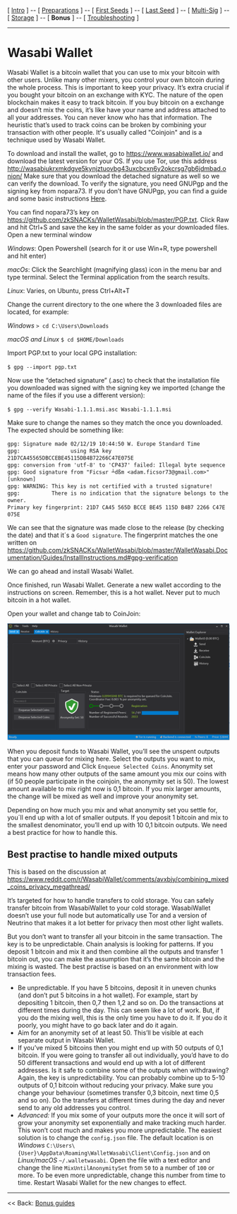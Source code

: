 [ [Intro](README.md) ] -- [ [Preparations]( hodl-guide_10_preparations.md) ] -- [ [First Seeds](hodl-guide_20_first-seeds.md) ] -- [ [Last Seed](hodl-guide_30_last-seed.md) ] -- [ [Multi-Sig](hodl-guide_40_multi-sig.md) ] -- [ [Storage](hodl-guide_50_storage.md
) ] -- [ **Bonus** ] -- [ [Troubleshooting](hodl-guide_70_troubleshooting.md) ]

---

# Wasabi Wallet

Wasabi Wallet is a bitcoin wallet that you can use to mix your bitcoin with other users. Unlike many other mixers, you control your own bitcoin during the whole process. This is important to keep your privacy. It’s extra crucial if you bought your bitcoin on an exchange with KYC. The nature of the open blockchain makes it easy to track bitcoin. If you buy bitcoin on a exchange and doesn’t mix the coins, it’s like have your name and address attached to all your addresses. You can never know who has that information. The heuristic that’s used to track coins can be broken by combining your transaction with other people.
It's usually called "Coinjoin" and is a technique used by Wasabi Wallet.

To download and install the wallet, go to https://www.wasabiwallet.io/ and download the latest version for your OS. If you use Tor, use this address http://wasabiukrxmkdgve5kynjztuovbg43uxcbcxn6y2okcrsg7gb6jdmbad.onion/
Make sure that you download the detached signature as well so we can verify the download.
To verify the signature, you need GNUPgp and the signing key from nopara73.
If you don’t have GNUPgp, you can find a guide and some basic instructions [Here]( https://github.com/HelgeHunding/guides/blob/master/hodl-guide/hodl-guide_10_preparations.md#first-steps). 

You can find nopara73’s key on https://github.com/zkSNACKs/WalletWasabi/blob/master/PGP.txt. Click Raw and hit Ctrl+S and save the key in the same folder as your downloaded files. 
Open a new terminal window

*Windows*: Open Powershell (search for it or use Win+R, type powershell and hit enter)

*macOs*: Click the Searchlight (magnifying glass) icon in the menu bar and type terminal. Select the Terminal application from the search results.

*Linux*: Varies, on Ubuntu, press Ctrl+Alt+T

Change the current directory to the one where the 3 downloaded files are located, for example:

*Windows*  `> cd C:\Users\Downloads`

*macOS and Linux* `$ cd $HOME/Downloads`

Import PGP.txt to your local GPG installation:

`$ gpg --import pgp.txt`

Now use the “detached signature” (.asc) to check that the installation file you downloaded was signed with the signing key we imported (change the name of the files if you use a different version):

`$ gpg --verify Wasabi-1.1.1.msi.asc Wasabi-1.1.1.msi`

Make sure to change the names so they match the once you downloaded.
The expected should be something like:
```
gpg: Signature made 02/12/19 10:44:50 W. Europe Standard Time
gpg:                using RSA key 21D7CA45565DBCCEBE45115DB4B72266C47E075E
gpg: conversion from 'utf-8' to 'CP437' failed: Illegal byte sequence
gpg: Good signature from "Fics≤r ┴dßm <adam.ficsor73@gmail.com>" [unknown]
gpg: WARNING: This key is not certified with a trusted signature!
gpg:          There is no indication that the signature belongs to the owner.
Primary key fingerprint: 21D7 CA45 565D BCCE BE45 115D B4B7 2266 C47E 075E
```
We can see that the signature was made close to the release (by checking the date) and that it´s a `Good signature`. The fingerprint matches the one written on https://github.com/zkSNACKs/WalletWasabi/blob/master/WalletWasabi.Documentation/Guides/InstallInstructions.md#gpg-verification

We can go ahead and install Wasabi Wallet.

Once finished, run Wasabi Wallet. Generate a new wallet according to the instructions on screen. Remember, this is a hot wallet. Never put to much bitcoin in a hot wallet.

Open your wallet and change tab to CoinJoin:

![Wasabi 1](images/62_wasabi_1.png)

When you deposit funds to Wasabi Wallet, you’ll see the unspent outputs that you can queue for mixing here. 
Select the outputs you want to mix, enter your password and Click `Enqueue Selected Coins`.
Anonymity set means how many other outputs of the same amount you mix our coins with (if 50 people participate in the coinjoin, the anonymity set is 50). The lowest amount available to mix right now is 0,1 bitcoin. If you mix larger amounts, the change will be mixed as well and improve your anonymity set. 

Depending on how much you mix and what anonymity set you settle for, you´ll end up with a lot of smaller outputs. If you deposit 1 bitcoin and mix to the smallest denominator, you’ll end up with 10 0,1 bitcoin outputs. We need a best practice for how to handle this.

## Best practise to handle mixed outputs

This is based on the discussion at https://www.reddit.com/r/WasabiWallet/comments/avxbjy/combining_mixed_coins_privacy_megathread/

It’s targeted for how to handle transfers to cold storage. You can safely transfer bitcoin from WasabiWallet to your cold storage. WasabiWallet doesn’t use your full node but automatically use Tor and a version of Neutrino that makes it a lot better for privacy then most other light wallets.

But you don’t want to transfer all your bitcoin in the same transaction. The key is to be unpredictable. Chain analysis is looking for patterns. If you deposit 1 bitcoin and mix it and then combine all the outputs and transfer 1 bitcoin out, you can make the assumption that it’s the same bitcoin and the mixing is wasted. The best practise is based on an environment with low transaction fees.

* Be unpredictable. If you have 5 bitcoins, deposit it in uneven chunks (and don’t put 5 bitcoins in a hot wallet). For example, start by depositing 1 bitcoin, then 0,7 then 1,2 and so on. Do the transactions at different times during the day. This can seem like a lot of work. But, if you do the mixing well, this is the only time you have to do it. If you do it poorly, you might have to go back later and do it again. 
* Aim for an anonymity set of at least 50. This’ll be visible at each separate output in Wasabi Wallet.
* If you’ve mixed 5 bitcoins then you might end up with 50 outputs of 0,1 bitcoin. If you were going to transfer all out individually, you’d have to do 50 different transactions and would end up with a lot of different addresses. Is it safe to combine some of the outputs when withdrawing? Again, the key is unpredictability. You can probably combine up to 5-10 outputs of 0,1 bitcoin without reducing your privacy. Make sure you change your behaviour (sometimes transfer 0,3 bitcoin, next time 0,5 and so on). Do the transfers at different times during the day and never send to any old addresses you control. 
* *Advanced:* If you mix some of your outputs more the once it will sort of grow your anonymity set exponentially and make tracking much harder. This won’t cost much and makes you more unpredictable. The easiest solution is to change the `config.json` file. The default location is on *Windows* `C:\Users\{User}\AppData\Roaming\WalletWasabi\Client\Config.json` and on *Linux/macOS* `~/.walletwasabi`. Open the file with a text editor and change the line `MixUntilAnonymitySet` from `50` to a number of `100` or more. To be even more unpredictable, change this number from time to time. Restart Wasabi Wallet for the new changes to effect.

------

<< Back: [Bonus guides](hodl-guide_60_bonus.md) 
